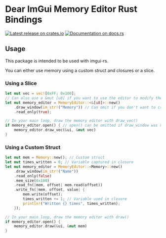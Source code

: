 # Dear ImGui Memory Editor Rust Bindings

[![Latest release on crates.io](https://meritbadge.herokuapp.com/imgui-memory-editor)](https://crates.io/crates/imgui-memory-editor)
[![Documentation on docs.rs](https://docs.rs/imgui-memory-editor/badge.svg)](https://docs.rs/imgui-memory-editor)

## Usage

This package is intended to be used with imgui-rs.

You can either use memory using a custom struct and closures or a slice.

### Using a Slice

```rust
let mut vec = vec![0xFF; 0x100];
// Can also use a &mut [u8] if you want to use the editor to modify the slice
let mut memory_editor = MemoryEditor::<&[u8]>::new()
    .draw_window(im_str!("Memory")) // Can omit if you don't want to create a window
    .read_only(true);

// In your main loop, draw the memory editor with draw_vec()
if memory_editor.open() { // open() can be omitted if draw_window was not used
    memory_editor.draw_vec(&ui, &mut vec)
}
```

### Using a Custom Struct

```rust
let mut mem = Memory::new(); // Custom struct
let mut times_written = 0; // Variable captured in closure
let mut memory_editor = MemoryEditor::<Memory>::new()
    .draw_window(im_str!("Name"))
    .read_only(false)
    .mem_size(0x100)
    .read_fn(|mem, offset| mem.read(offset))
    .write_fn(|mem, offset, value| {
        mem.write(offset);
        times_written += 1; // Variable used in closure
        println!("Written {} times", times_written);
    });

// In your main loop, draw the memory editor with draw()
if memory_editor.open() {
    memory_editor.draw(&ui, &mut mem)
}
```

